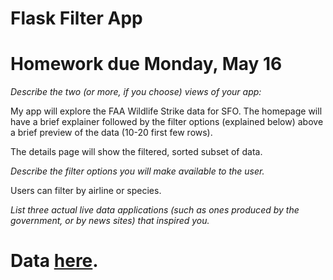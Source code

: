 # Flask Filter App

# Homework due Monday, May 16

*Describe the two (or more, if you choose) views of your app:*

My app will explore the FAA Wildlife Strike data for SFO. The homepage will have a brief explainer followed by the filter options (explained below) above a brief preview of the data (10-20 first few rows).

The details page will show the filtered, sorted subset of data.

*Describe the filter options you will make available to the user.*

Users can filter by airline or species.

*List three actual live data applications (such as ones produced by the government, or by news sites) that inspired you.*

# Data [here](http://wildlife.faa.gov/database.aspx).



